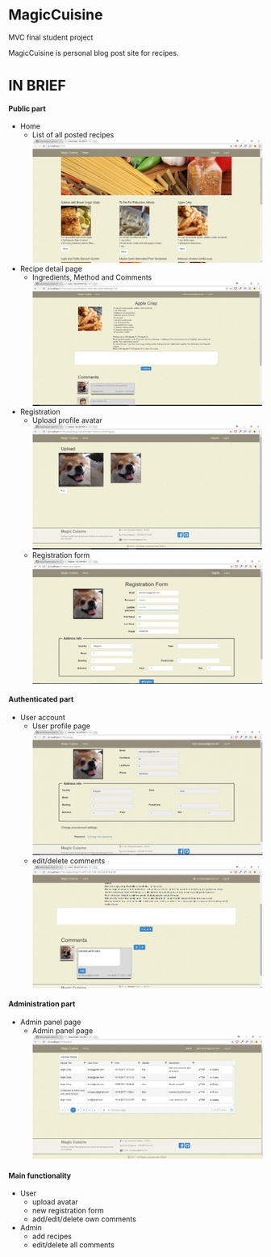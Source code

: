 # MagicCuisine
MVC final student project

MagicCuisine is personal blog post site for recipes.

# IN BRIEF
#### Public part
  - Home
    - List of all posted recipes
    ![image](./ProjectScreenshots/home.png)
  - Recipe detail page
    - Ingredients, Method and Comments
    ![image](./ProjectScreenshots/recipe-details.png)
  - Registration
    - Upload profile avatar
    ![image](./ProjectScreenshots/upload.png)
    - Registration form
    ![image](./ProjectScreenshots/registration.png)
#### Authenticated part
  - User account
    - User profile page
    ![image](./ProjectScreenshots/profile-page.png)
    - edit/delete comments
    ![image](./ProjectScreenshots/edit-delete-comment.png)
#### Administration part
  - Admin panel page
    - Admin panel page
    ![image](./ProjectScreenshots/admin-panel.png)

#### Main functionality
  - User
    - upload avatar
    - new registration form
    - add/edit/delete own comments
  - Admin
    - add recipes
    - edit/delete all comments
